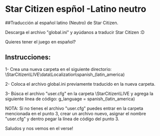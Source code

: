 # Star Citizen espñol -Latino neutro
##Traducción al español latino (Neutro) de Star Citizen.

Descarga el archivo "global.ini" y ayúdanos a traducir Star Citizen :D

Quieres tener el juego en español?

## Instrucciones:

1- Crea una nueva carpeta en el siguiente directorio: \StarCitizen\LIVE\data\Localization\spanish_(latin_america)  

2- Coloca el archivo global.ini previamente traducido en la nueva carpeta.  

3- Búsca el archivo "user.cfg" en la carpeta \StarCitizen\LIVE y agrega la siguiente línea de código: g_language = spanish_(latin_america)  

NOTA: Si no tienes el archivo "user.cfg" puedes entrar en la carpeta mencionada en el punto 3, crear un archivo nuevo, asignar el nombre "user.cfg" y dentro pegar la línea de código del punto 3.  

Saludos y nos vemos en el verse!
